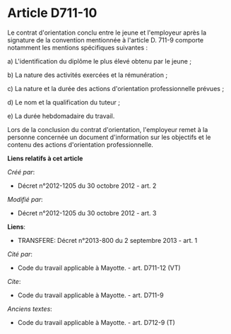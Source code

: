 # Article D711-10

Le contrat d'orientation conclu entre le jeune et l'employeur après la signature de la convention mentionnée à l'article D.
711-9 comporte notamment les mentions spécifiques suivantes : 

a) L'identification du diplôme le plus élevé obtenu par le jeune ; 

b) La nature des activités exercées et la rémunération ; 

c) La nature et la durée des actions d'orientation professionnelle prévues ; 

d) Le nom et la qualification du tuteur ; 

e) La durée hebdomadaire du travail. 

Lors de la conclusion du contrat d'orientation, l'employeur remet à la personne concernée un document d'information sur les
objectifs et le contenu des actions d'orientation professionnelle.

**Liens relatifs à cet article**

_Créé par_:

  - Décret n°2012-1205 du 30 octobre 2012 - art. 2

_Modifié par_:

  - Décret n°2012-1205 du 30 octobre 2012 - art. 3

**Liens**:

  - TRANSFERE: Décret n°2013-800 du 2 septembre 2013 - art. 1

_Cité par_:

  - Code du travail applicable à Mayotte. - art. D711-12 (VT)

_Cite_:

  - Code du travail applicable à Mayotte. - art. D711-9

_Anciens textes_:

  - Code du travail applicable à Mayotte. - art. D712-9 (T)
